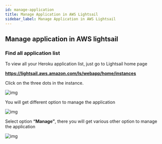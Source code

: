 ```yaml
---
id: manage-application
title: Manage Application in AWS Lightsail
sidebar_label: Manage Application in AWS Lightsail
---
```


## Manage application in AWS lightsail

### Find all application list
 
To view all your Heroku application list, just go to Lightsail home page 

**<u><a href="https://lightsail.aws.amazon.com/ls/webapp/home/instances" target="_blank">https://lightsail.aws.amazon.com/ls/webapp/home/instances</a></u>**

Click on the three dots in the instance.

![img](/assets/docs/deploy-to-aws/app-instance-1.png)

You will get different option to manage the application

![img](/assets/docs/deploy-to-aws/app-manage.png)

Select option **“Manage”**, there you will get various other option to manage the application

![img](/assets/docs/deploy-to-aws/app-manage-options.png)




